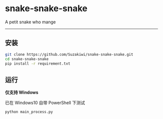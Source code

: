 # snake-snake-snake
A petit snake who mange

---

## 安装


```bash
git clone https://github.com/Suzakiwi/snake-snake-snake.git
cd snake-snake-snake
pip install -r requirement.txt
```

## 运行

**仅支持 Windows**

已在 Windows10 自带 PowerShell 下测试

`python main_process.py`

